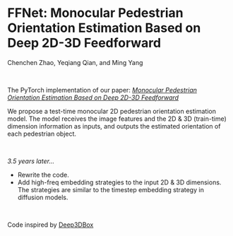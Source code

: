# FFNet: Monocular Pedestrian Orientation Estimation Based on Deep 2D-3D Feedforward
Chenchen Zhao, Yeqiang Qian, and Ming Yang

<br />

The PyTorch implementation of our paper: *[Monocular Pedestrian Orientation Estimation Based on Deep 2D-3D Feedforward](https://arxiv.org/abs/1909.10970)*

We propose a test-time monocular 2D pedestrian orientation estimation model. The model receives the image features and the 2D & 3D (train-time) dimension information as inputs, and outputs the estimated orientation of each pedestrian object.

<br />

*3.5 years later...*
- Rewrite the code.
- Add high-freq embedding strategies to the input 2D & 3D dimensions. The strategies are similar to the timestep embedding strategy in diffusion models.

<br />

Code inspired by [Deep3DBox](https://github.com/smallcorgi/3D-Deepbox)
